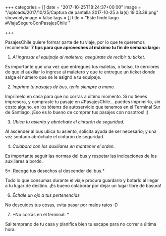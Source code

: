 +++
categories = []
date = "2017-10-25T18:24:37+00:00"
image = "/uploads/2017/10/25/Captura de pantalla 2017-10-25 a la(s) 19.03.39.png"
showonlyimage = false
tags = []
title = "Este finde largo #ViajaSeguroConPasajesChile "

+++


PasajesChile quiere formar parte de tu viaje, por lo que te queremos recomendar **7 tips para que aproveches al máximo tu fin de semana largo:**

1.	*Al ingresar el equipaje al maletero, asegúrate de recibir tu ticket.*

Es importante que una vez que entregues tus maletas, o bolso, te cerciores de que el auxiliar lo ingrese al maletero y que te entregue un ticket donde salga el número que se le asignó a tu equipaje.

2.	*Imprime tu pasajes de bus, tenlo siempre a mano.*

Imprímelo en casa para que no corras a último momento. Si no tienes impresora, y compraste tu pasaje en #PasajesChile... puedes imprimirlo, sin costo alguno, en los tótems de autoservicio que tenemos en el Terminal Sur de Santiago. ¡Eso es lo bueno de comprar tus pasajes con nosotros! ;)

3.	*Ubica tu asiento y abróchate el cinturón de seguridad.*

Al ascender al bus ubica tu asiento, solicita ayuda de ser necesario; y una vez sentado abróchate el cinturón de seguridad.

4.	*Colabora con los auxiliares en mantener el orden.*

Es importante seguir las normas del bus y respetar las indicaciones de los auxiliares a bordo.

5*.	Recoge tus desechos al descender del bus.*

Todo lo que consumas durante el viaje procura guardarlo y botarlo al llegar a tu lugar de destino. ¡Es bueno colaborar por dejar un lugar libre de basura!

6.	*Échale un ojo a tus pertenencias*

No descuides tus cosas, evita pasar por malos ratos :D

7.	*No corras en el terminal. *

Sal temprano de tu casa y planifica bien tu escape para no correr a última hora.